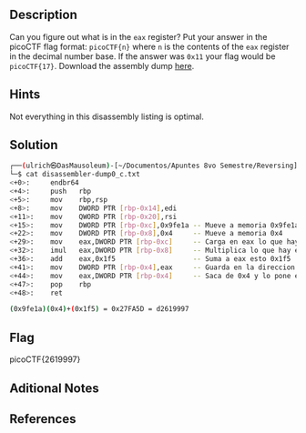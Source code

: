 ## Description
Can you figure out what is in the `eax` register? Put your answer in the picoCTF flag format: `picoCTF{n}` where `n` is the contents of the `eax` register in the decimal number base. If the answer was `0x11` your flag would be `picoCTF{17}`. Download the assembly dump [here](https://artifacts.picoctf.net/c/530/disassembler-dump0_c.txt).

## Hints
Not everything in this disassembly listing is optimal.

## Solution
```bash
┌──(ulrich㉿DasMausoleum)-[~/Documentos/Apuntes 8vo Semestre/Reversing]
└─$ cat disassembler-dump0_c.txt 
<+0>:     endbr64 
<+4>:     push   rbp
<+5>:     mov    rbp,rsp
<+8>:     mov    DWORD PTR [rbp-0x14],edi
<+11>:    mov    QWORD PTR [rbp-0x20],rsi
<+15>:    mov    DWORD PTR [rbp-0xc],0x9fe1a -- Mueve a memoria 0x9fe1a
<+22>:    mov    DWORD PTR [rbp-0x8],0x4     -- Mueve a memoria 0x4 
<+29>:    mov    eax,DWORD PTR [rbp-0xc]     -- Carga en eax lo que hay en dir c
<+32>:    imul   eax,DWORD PTR [rbp-0x8]     -- Multiplica lo que hay en eax con lo qe hay en dir 8 y lo guarda en eax
<+36>:    add    eax,0x1f5                   -- Suma a eax esto 0x1f5
<+41>:    mov    DWORD PTR [rbp-0x4],eax     -- Guarda en la direccion 0x4 el contenido de eax
<+44>:    mov    eax,DWORD PTR [rbp-0x4]     -- Saca de 0x4 y lo pone en eax
<+47>:    pop    rbp
<+48>:    ret

(0x9fe1a)(0x4)+(0x1f5) = 0x27FA5D = d2619997
```

## Flag
picoCTF{2619997}

## Aditional Notes

## References
